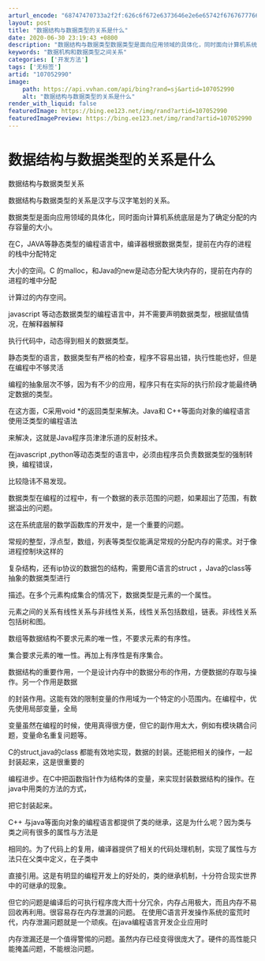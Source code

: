 ```yaml
---
arturl_encode: "68747470733a2f2f:626c6f672e6373646e2e6e65742f67676777666e313938322f:61727469636c652f64657461696c732f313037303532393930"
layout: post
title: "数据结构与数据类型的关系是什么"
date: 2020-06-30 23:19:43 +0800
description: "数据结构与数据类型数据类型是面向应用领域的具体化，同时面向计算机系统底层是为了确定分配的内存容量的大"
keywords: "数据机构和数据类型之间关系"
categories: ['开发方法']
tags: ['无标签']
artid: "107052990"
image:
    path: https://api.vvhan.com/api/bing?rand=sj&artid=107052990
    alt: "数据结构与数据类型的关系是什么"
render_with_liquid: false
featuredImage: https://bing.ee123.net/img/rand?artid=107052990
featuredImagePreview: https://bing.ee123.net/img/rand?artid=107052990
---
```


# 数据结构与数据类型的关系是什么

数据结构与数据类型关系

数据结构与数据类型的关系是汉字与汉字笔划的关系。

数据类型是面向应用领域的具体化，同时面向计算机系统底层是为了确定分配的内存容量的大小。
  
在C，JAVA等静态类型的编程语言中，编译器根据数据类型，提前在内存的进程的栈中分配特定
  
大小的空间。C 的malloc，和Java的new是动态分配大块内存的，提前在内存的进程的堆中分配
  
计算过的内存空间。

javascript 等动态数据类型的编程语言中，并不需要声明数据类型，根据赋值情况，在解释器解释
  
执行代码中，动态得到相关的数据类型。

静态类型的语言，数据类型有严格的检查，程序不容易出错，执行性能也好，但是在编程中不够灵活
  
编程的抽象层次不够，因为有不少的应用，程序只有在实际的执行阶段才能最终确定数据的类型。
  
在这方面，C采用void \*的返回类型来解决。Java和 C++等面向对象的编程语言使用泛类型的编程语法
  
来解决，这就是Java程序员津津乐道的反射技术。

在javascript ,python等动态类型的语言中，必须由程序员负责数据类型的强制转换，编程错误，
  
比较隐讳不易发现。

数据类型在编程的过程中，有一个数据的表示范围的问题，如果超出了范围，有数据溢出的问题。
  
这在系统底层的数学函数库的开发中，是一个重要的问题。

常规的整型，浮点型，数组，列表等类型仅能满足常规的分配内存的需求。对于像进程控制块这样的
  
复杂结构，还有ip协议的数据包的结构，需要用C语言的struct ，Java的class等抽象的数据类型进行
  
描述。在多个元素构成集合的情况下，数据类型是元素的一个属性。
  
元素之间的关系有线性关系与非线性关系，线性关系包括数组，链表。非线性关系包括树和图。
  
数组等数据结构不要求元素的唯一性，不要求元素的有序性。
  
集合要求元素的唯一性。再加上有序性是有序集合。

数据结构的重要作用，一个是设计内存中的数据分布的作用，方便数据的存取与操作。另一个作用是数据
  
的封装作用。这能有效的限制变量的作用域为一个特定的小范围内。在编程中，优先使用局部变量，全局
  
变量虽然在编程的时候，使用真得很方便，但它的副作用太大，例如有模块耦合问题，变量命名重复问题等。
  
C的struct,java的class 都能有效地实现，数据的封装。还能把相关的操作，一起封装起来，这是很重要的
  
编程进步。在C中把函数指针作为结构体的变量，来实现封装数据结构的操作。在java中用类的方法的方式，
  
把它封装起来。

C++ 与java等面向对象的编程语言都提供了类的继承，这是为什么呢？因为类与类之间有很多的属性与方法是
  
相同的。为了代码上的复用，编译器提供了相关的代码处理机制，实现了属性与方法只在父类中定义，在子类中
  
直接引用。这是有明显的编程开发上的好处的，类的继承机制，十分符合现实世界中的可继承的现象。
  
但它的问题是编译后的可执行程序庞大而十分冗余，内存占用极大，而且内存不易回收再利用。很容易存在内存泄漏的问题。 在使用C语言开发操作系统的蛮荒时代，内存泄漏问题就是一个顽疾。在java编程语言开发企业应用时
  
内存泄漏还是一个值得警惕的问题。虽然内存已经变得很庞大了。硬件的高性能只能掩盖问题，不能根治问题。